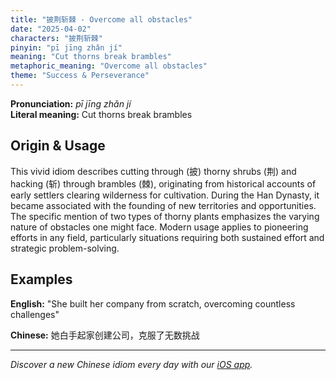 ```yaml
---
title: "披荆斩棘 - Overcome all obstacles"
date: "2025-04-02"
characters: "披荆斩棘"
pinyin: "pī jīng zhǎn jí"
meaning: "Cut thorns break brambles"
metaphoric_meaning: "Overcome all obstacles"
theme: "Success & Perseverance"
---
```


**Pronunciation:** *pī jīng zhǎn jí*  
**Literal meaning:** Cut thorns break brambles

## Origin & Usage

This vivid idiom describes cutting through (披) thorny shrubs (荆) and hacking (斩) through brambles (棘), originating from historical accounts of early settlers clearing wilderness for cultivation. During the Han Dynasty, it became associated with the founding of new territories and opportunities. The specific mention of two types of thorny plants emphasizes the varying nature of obstacles one might face. Modern usage applies to pioneering efforts in any field, particularly situations requiring both sustained effort and strategic problem-solving.

## Examples

**English:** "She built her company from scratch, overcoming countless challenges"

**Chinese:** 她白手起家创建公司，克服了无数挑战

---

*Discover a new Chinese idiom every day with our [iOS app](https://apps.apple.com/us/app/daily-chinese-idioms/id6670238264).*
